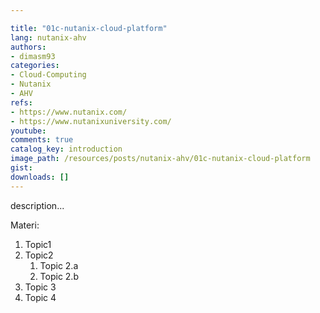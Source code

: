 ```yaml
---

title: "01c-nutanix-cloud-platform"
lang: nutanix-ahv
authors:
- dimasm93
categories:
- Cloud-Computing
- Nutanix
- AHV
refs: 
- https://www.nutanix.com/
- https://www.nutanixuniversity.com/
youtube: 
comments: true
catalog_key: introduction
image_path: /resources/posts/nutanix-ahv/01c-nutanix-cloud-platform
gist: 
downloads: []
---
```



description...

<!--more-->

Materi: 

1. Topic1
2. Topic2
    1. Topic 2.a
    2. Topic 2.b
3. Topic 3
4. Topic 4